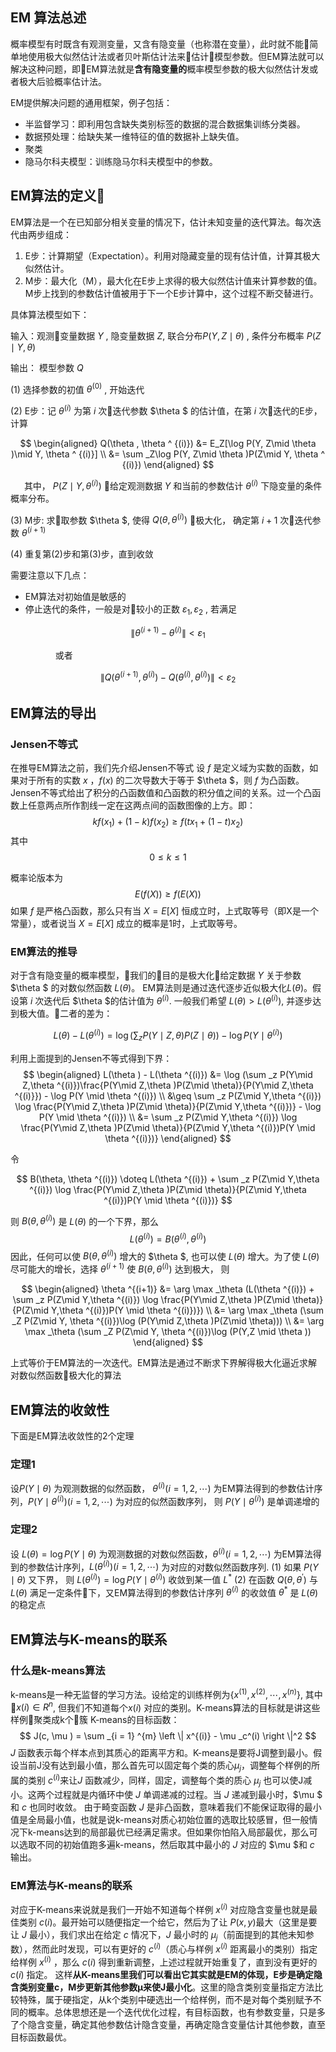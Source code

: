 ## EM 算法总述
概率模型有时既含有观测变量，又含有隐变量（也称潜在变量），此时就不能简单地使用极大似然估计法或者贝叶斯估计法来估计模型参数。但EM算法就可以解决这种问题，即EM算法就是**含有隐变量的**概率模型参数的极大似然估计发或者极大后验概率估计法。

EM提供解决问题的通用框架，例子包括：
- 半监督学习：即利用包含缺失类别标签的数据的混合数据集训练分类器。
- 数据预处理：给缺失某一维特征的值的数据补上缺失值。
- 聚类
- 隐马尔科夫模型：训练隐马尔科夫模型中的参数。
## EM算法的定义
EM算法是一个在已知部分相关变量的情况下，估计未知变量的迭代算法。每次迭代由两步组成：
1. E步：计算期望（Expectation）。利用对隐藏变量的现有估计值，计算其极大似然估计。
2. M步：最大化（M），最大化在E步上求得的极大似然估计值来计算参数的值。M步上找到的参数估计值被用于下一个E步计算中，这个过程不断交替进行。

具体算法模型如下：

输入：观测变量数据 $Y$ , 隐变量数据 $Z$, 联合分布$P(Y, Z\mid \theta)$ , 条件分布概率 $P(Z \mid Y, \theta)$

输出： 模型参数 $Q$

(1) 选择参数的初值 $\theta ^ {(0)}$ , 开始迭代

(2) E步：记 $\theta ^ {(i)}$ 为第 $i$ 次迭代参数 $\theta $ 的估计值，在第 $i$ 次迭代的E步，计算 

$$
\begin{aligned}
Q(\theta , \theta ^ {(i)}) &= E_Z[\log P(Y, Z\mid \theta )\mid Y, \theta ^ {(i)}] \\
&= \sum _Z\log P(Y, Z\mid \theta )P(Z\mid Y, \theta ^ {(i)})
\end{aligned}
$$

&ensp; &ensp; 其中， $P(Z\mid Y, \theta ^ {(i)})$ 给定观测数据 $Y$ 和当前的参数估计 $\theta ^ {(i)}$ 下隐变量的条件概率分布。

(3) M步: 求取参数 $\theta $, 使得 $Q(\theta , \theta ^ {(i)})$ 极大化， 确定第 $i+1$ 次迭代参数 $\theta ^{(i+1)}$

(4) 重复第(2)步和第(3)步，直到收敛

需要注意以下几点：
- EM算法对初始值是敏感的
- 停止迭代的条件，一般是对较小的正数 $\varepsilon _1, \varepsilon _2$ , 若满足

$$
\left \|  \theta ^ {(i+1)} -  \theta ^ {(i)}\right \| < \varepsilon _1
$$

&ensp; &ensp;&ensp; &ensp;&ensp; &ensp;&ensp; &ensp;或者

$$
\left \| Q(\theta ^ {(i+1)} ,  \theta ^ {(i)}) - Q(\theta ^ {(i)} , \theta ^ {(i)})\right \| < \varepsilon _2
$$

## EM算法的导出
### Jensen不等式
在推导EM算法之前，我们先介绍Jensen不等式
设 $f$ 是定义域为实数的函数，如果对于所有的实数 $x$ ，$f(x)$ 的二次导数大于等于 $\theta $，则 $f$ 为凸函数。
Jensen不等式给出了积分的凸函数值和凸函数的积分值之间的关系。过一个凸函数上任意两点所作割线一定在这两点间的函数图像的上方。即：
$$
kf(x_1) + (1 - k)f(x_2) \geq f(tx_1 + (1 - t)x_2)
$$
其中 $$ 0 \leq k \leq 1 $$

概率论版本为
$$
E(f(X)) \geq f(E(X))
$$
如果 $f$ 是严格凸函数，那么只有当 $X=E[X]$ 恒成立时，上式取等号（即X是一个常量），或者说当 $X=E[X]$ 成立的概率是1时，上式取等号。

### EM算法的推导
对于含有隐变量的概率模型，我们的目的是极大化给定数据 $Y$ 关于参数 $\theta $ 的对数似然函数 $L(\theta )$。 EM算法则是通过迭代逐步近似极大化$L(\theta )$。假设第 $i$ 次迭代后 $\theta $的估计值为 $\theta ^{(i)}$. 一般我们希望 $L(\theta ) > L(\theta ^{(i)})$, 并逐步达到极大值。二者的差为：

$$
L(\theta ) - L(\theta ^{(i)}) = \log (\sum _z P(Y\mid Z,\theta )P(Z\mid \theta)) - \log P(Y \mid \theta ^{(i)})
$$

利用上面提到的Jensen不等式得到下界：
$$
\begin{aligned}
L(\theta ) - L(\theta ^{(i)}) &= \log (\sum _z P(Y\mid Z,\theta ^{(i)})\frac{P(Y\mid Z,\theta )P(Z\mid \theta)}{P(Y\mid Z,\theta ^{(i)}}) - \log P(Y \mid \theta ^{(i)}) \\
&\geq \sum _z P(Z\mid Y,\theta ^{(i)}) \log \frac{P(Y\mid Z,\theta )P(Z\mid \theta)}{P(Z\mid Y,\theta ^{(i)})} - \log P(Y \mid \theta ^{(i)}) \\
&= \sum _z P(Z\mid Y,\theta ^{(i)}) \log \frac{P(Y\mid Z,\theta )P(Z\mid \theta)}{P(Z\mid Y,\theta ^{(i)})P(Y \mid \theta ^{(i)})}
\end{aligned}
$$

令 

$$
B(\theta, \theta ^{(i)}) \doteq L(\theta ^{(i)}) + \sum _z P(Z\mid Y,\theta ^{(i)}) \log \frac{P(Y\mid Z,\theta )P(Z\mid \theta)}{P(Z\mid Y,\theta ^{(i)})P(Y \mid \theta ^{(i)})} 
$$

则 $B(\theta, \theta ^{(i)})$ 是 $L(\theta)$ 的一个下界，那么
$$
L(\theta ^{(i)}) = B(\theta ^{(i)}, \theta ^{(i)})
$$
因此，任何可以使 $B(\theta, \theta ^{(i)})$ 增大的 $\theta $, 也可以使 $L(\theta )$ 增大。为了使 $L(\theta )$ 尽可能大的增长，选择 $\theta ^{(i+1)}$ 使  $B(\theta, \theta ^{(i)})$ 达到极大， 则

$$
\begin{aligned}
\theta ^{(i+1)} &= \arg \max _\theta (L(\theta ^{(i)}) + \sum _z P(Z\mid Y,\theta ^{(i)}) \log \frac{P(Y\mid Z,\theta )P(Z\mid \theta)}{P(Z\mid Y,\theta ^{(i)})P(Y \mid \theta ^{(i)})}) \\
&= \arg \max _\theta (\sum _Z P(Z\mid Y, \theta ^{(i)})\log (P(Y\mid Z,\theta )P(Z\mid \theta))) \\
&= \arg \max _\theta (\sum _Z P(Z\mid Y, \theta ^{(i)})\log (P(Y,Z \mid \theta ))
\end{aligned}
$$

上式等价于EM算法的一次迭代。EM算法是通过不断求下界解得极大化逼近求解对数似然函数极大化的算法

## EM算法的收敛性
下面是EM算法收敛性的2个定理
### 定理1
设$P(Y\mid \theta)$ 为观测数据的似然函数， $\theta ^{(i)} (i = 1, 2,\cdots)$ 为EM算法得到的参数估计序列，$P(Y \mid \theta ^{(i)}) (i = 1, 2, \cdots)$ 为对应的似然函数序列， 则 $P(Y \mid \theta ^{(i)})$ 是单调递增的

### 定理2
设 $L(\theta ) = \log P(Y\mid \theta)$ 为观测数据的对数似然函数，$\theta ^{(i)} (i = 1, 2,\cdots)$ 为EM算法得到的参数估计序列，$L(\theta ^{(i)}) (i = 1, 2, \cdots)$ 为对应的对数似然函数序列.
(1) 如果 $P(Y\mid \theta)$ 又下界， 则 $L(\theta ^{(i)}) = \log P(Y\mid \theta ^{(i)})$ 收敛到某一值 $L^{\ast }$
(2) 在函数 $Q(\theta, \theta ^{'})$ 与 $L(\theta )$ 满足一定条件下，又EM算法得到的参数估计序列 $\theta ^{(i)}$ 的收敛值 $\theta ^{\ast }$ 是 $L(\theta )$ 的稳定点

## EM算法与K-means的联系
### 什么是k-means算法
k-means是一种无监督的学习方法。设给定的训练样例为$\left\{x^{(1)}, x^{(2)},\cdots, x^{(n)}\right\}$, 其中 $x{(i)} \in R^n$, 但我们不知道每个$x{(i)}$ 对应的类别。K-means算法的目标就是讲这些样例聚类成k个簇
K-means的目标函数：
$$
J(c, \mu ) = \sum _{i = 1} ^{m}  \left \| x^{(i)} - \mu _c^(i) \right \|^2
$$
$J$ 函数表示每个样本点到其质心的距离平方和。K-means是要将J调整到最小。假设当前J没有达到最小值，那么首先可以固定每个类的质心$μ_j$，调整每个样例的所属的类别 $c^(i)$来让$J$ 函数减少，同样，固定，调整每个类的质心 $μ_j$ 也可以使J减小。这两个过程就是内循环中使 $J$ 单调递减的过程。当 $J$ 递减到最小时，$\mu $ 和 $c$ 也同时收敛。
由于畸变函数 $J$ 是非凸函数，意味着我们不能保证取得的最小值是全局最小值，也就是说k-means对质心初始位置的选取比较感冒，但一般情况下k-means达到的局部最优已经满足需求。但如果你怕陷入局部最优，那么可以选取不同的初始值跑多遍k-means，然后取其中最小的 $J$ 对应的 $\mu $和 $c$ 输出。
### EM算法与K-means的联系
对应于K-means来说就是我们一开始不知道每个样例 $x^(i)$ 对应隐含变量也就是最佳类别 $c(i)$。最开始可以随便指定一个给它，然后为了让 $P(x,y)$最大（这里是要让 $J$ 最小），我们求出在给定 $c$ 情况下，$J$ 最小时的 $μ_j$（前面提到的其他未知参数），然而此时发现，可以有更好的 $c^(i)$（质心与样例 $x^(i)$ 距离最小的类别）指定给样例 $x^(i)$ ，那么 $c(i)$ 得到重新调整，上述过程就开始重复了，直到没有更好的 $c(i)$ 指定。
这样**从K-means里我们可以看出它其实就是EM的体现，E步是确定隐含类别变量c，M步更新其他参数μ来使J最小化**。这里的隐含类别变量指定方法比较特殊，属于硬指定，从k个类别中硬选出一个给样例，而不是对每个类别赋予不同的概率。总体思想还是一个迭代优化过程，有目标函数，也有参数变量，只是多了个隐含变量，确定其他参数估计隐含变量，再确定隐含变量估计其他参数，直至目标函数最优。